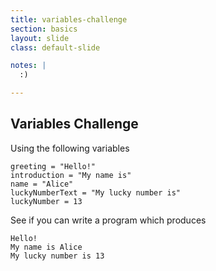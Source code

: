 ```yaml
---
title: variables-challenge
section: basics
layout: slide
class: default-slide

notes: |
  :)

---
```


## Variables Challenge

Using the following variables

	greeting = "Hello!"
	introduction = "My name is"
	name = "Alice"
	luckyNumberText = "My lucky number is"
	luckyNumber = 13


See if you can write a program which produces

	Hello!
	My name is Alice
	My lucky number is 13